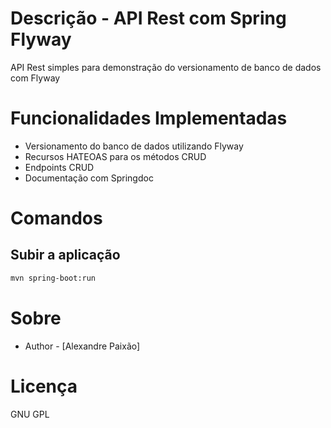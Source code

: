 # Descrição - API Rest com Spring Flyway
API Rest simples para demonstração do versionamento de banco de dados com Flyway

# Funcionalidades Implementadas

* Versionamento do banco de dados utilizando Flyway
* Recursos HATEOAS para os métodos CRUD
* Endpoints CRUD
* Documentação com Springdoc

# Comandos

## Subir a aplicação

```bash
mvn spring-boot:run
```

# Sobre

- Author - [Alexandre Paixão]

# Licença

GNU GPL





